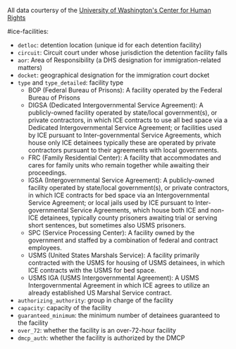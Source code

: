 All data courtersy of the [University of Washington's Center for Human Rights](https://jsis.washington.edu/humanrights/)

#ice-facilities:
- `detloc`: detention location (unique id for each detention facility)
- `circuit`: Circuit court under whose jurisdiction the detention facility falls
- `aor`: Area of Responsibility (a DHS designation for immigration-related matters)
- `docket`: geographical designation for the immigration court docket
- `type` and `type_detailed`: facility type
  - BOP (Federal Bureau of Prisons): A facility operated by the Federal Bureau of Prisons
  - DIGSA (Dedicated Intergovernmental Service Agreement): A publicly-owned facility operated by state/local government(s), or private contractors, in which ICE contracts to use all bed space via a Dedicated Intergovernmental Service Agreement; or facilities used by ICE pursuant to Inter-governmental Service Agreements, which house only ICE detainees typically these are operated by private contractors pursuant to their agreements with local governments.
  - FRC (Family Residential Center): A facility that accommodates and cares for family units who remain together while awaiting their proceedings.
  - IGSA (Intergovernmental Service Agreement): A publicly-owned facility operated by state/local government(s), or private contractors, in which ICE contracts for bed space via an Intergovernmental Service Agreement; or local jails used by ICE pursuant to Inter-governmental Service Agreements, which house both ICE and non-ICE detainees, typically county prisoners awaiting trial or serving short sentences, but sometimes also USMS prisoners.
  - SPC (Service Processing Center): A facility owned by the government and staffed by a combination of federal and contract employees.
  - USMS (United States Marshals Service): A facility primarily contracted with the USMS for housing of USMS detainees, in which ICE contracts with the USMS for bed space.
  - USMS IGA (USMS Intergovernmental Agreement): A USMS Intergovernmental Agreement in which ICE agrees to utilize an already established US Marshal Service contract.
- `authorizing_authority`: group in charge of the facility
- `capacity`: capacity of the facility
- `guaranteed_minimum`: the minimum number of detainees guaranteed to the facility
- `over_72`: whether the facility is an over-72-hour facility
- `dmcp_auth`: whether the facility is authorized by the DMCP
